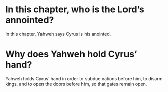 # In this chapter, who is the Lord’s annointed?

In this chapter, Yahweh says Cyrus is his anointed.

# Why does Yahweh hold Cyrus’ hand?

Yahweh holds Cyrus’ hand in order to subdue nations before him, to disarm kings, and to open the doors before him, so that gates remain open.
